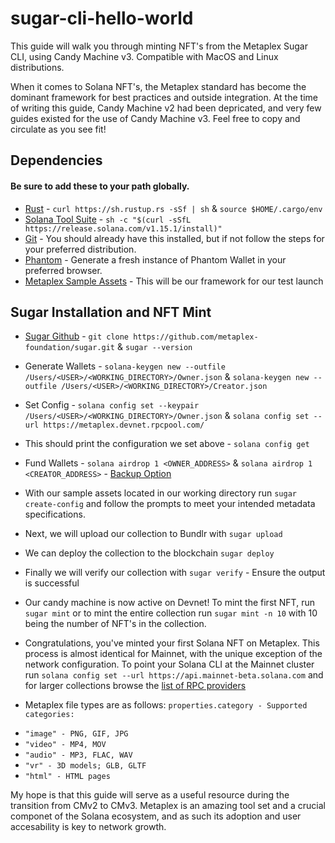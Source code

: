 # sugar-cli-hello-world
This guide will walk you through minting NFT's from the Metaplex Sugar CLI, using Candy Machine v3. Compatible with MacOS and Linux distributions.

When it comes to Solana NFT's, the Metaplex standard has become the dominant framework for best practices and outside integration. At the time of writing this guide, Candy Machine v2 had been depricated, and very few guides existed for the use of Candy Machine v3. Feel free to copy and circulate as you see fit!

## Dependencies
#### Be sure to add these to your path globally. 
* [Rust](https://www.rust-lang.org/) - ```curl https://sh.rustup.rs -sSf | sh``` & ```source $HOME/.cargo/env```
* [Solana Tool Suite](https://docs.solana.com/cli/install-solana-cli-tools) - ```sh -c "$(curl -sSfL https://release.solana.com/v1.15.1/install)"```
* [Git](https://git-scm.com/) - You should already have this installed, but if not follow the steps for your preferred distribution.
* [Phantom](https://phantom.app/) - Generate a fresh instance of Phantom Wallet in your preferred browser.
* [Metaplex Sample Assets](https://www.youtube.com/redirect?event=video_description&redir_token=QUFFLUhqbTRUZUJrYXVsUTNCQnRrOHJ4eVE5WWRUcF9Td3xBQ3Jtc0ttNDZLMTViWHROc05SNUNFQ25iUlBjODdzRF9RbUhFMGdDQjNtRGVYdEdwNmE5QmVvNGVwZld6eGE3SkI5TkdMY3V3aVRZejNtZ1lLYThjWTBndjRzaWVuY2ZPTTV6UEhHTG96TEpseFFBSDZxZzRNNA&q=https%3A%2F%2Fdocs.metaplex.com%2Fassets%2Ffiles%2Fassets-ff6bd873ecd07b49c86faf3c7aab82d2.zip&v=0KHv1dMV8zU) - This will be our framework for our test launch


## Sugar Installation and NFT Mint
* [Sugar Github](https://github.com/metaplex-foundation/sugar) - ```git clone https://github.com/metaplex-foundation/sugar.git``` & ```sugar --version```
* Generate Wallets - ```solana-keygen new --outfile /Users/<USER>/<WORKING_DIRECTORY>/Owner.json``` & ```solana-keygen new --outfile /Users/<USER>/<WORKING_DIRECTORY>/Creator.json```
* Set Config - ```solana config set --keypair /Users/<USER>/<WORKING_DIRECTORY>/Owner.json``` & ```solana config set --url https://metaplex.devnet.rpcpool.com/```
* This should print the configuration we set above - ```solana config get```
* Fund Wallets - ```solana airdrop 1 <OWNER_ADDRESS>``` & ```solana airdrop 1 <CREATOR_ADDRESS>``` - [Backup Option](https://solfaucet.com/)
* With our sample assets located in our working directory run ```sugar create-config``` and follow the prompts to meet your intended metadata specifications. 
* Next, we will upload our collection to Bundlr with ```sugar upload```
* We can deploy the collection to the blockchain ```sugar deploy```
* Finally we will verify our collection with ```sugar verify``` - Ensure the output is successful
* Our candy machine is now active on Devnet! To mint the first NFT, run ```sugar mint``` or to mint the entire collection run ```sugar mint -n 10``` with 10 being the number of NFT's in the collection.
* Congratulations, you've minted your first Solana NFT on Metaplex. This process is almost identical for Mainnet, with the unique exception of the network configuration. To point your Solana CLI at the Mainnet cluster run ```solana config set --url https://api.mainnet-beta.solana.com``` and for larger collections browse the [list of RPC providers](https://docs.metaplex.com/resources/rpc-providers)

* Metaplex file types are as follows: 
`properties.category - Supported categories:`
- `"image" - PNG, GIF, JPG`
- `"video" - MP4, MOV`
- `"audio" - MP3, FLAC, WAV`
- `"vr" - 3D models; GLB, GLTF`
- `"html" - HTML pages`

My hope is that this guide will serve as a useful resource during the transition from CMv2 to CMv3. Metaplex is an amazing tool set and a crucial componet of the Solana ecosystem, and as such its adoption and user accesability is key to network growth. 

